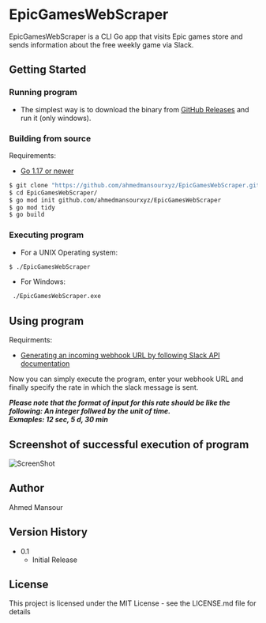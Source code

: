 # EpicGamesWebScraper

EpicGamesWebScraper is a CLI Go app that visits Epic games store and sends information about the free weekly game via Slack.





## Getting Started
### Running program

* The simplest way is to download the binary from [GitHub Releases](https://github.com/ahmedmansourxyz/EpicGamesWebScraper/releases) and run it (only windows). 

### Building from source

Requirements:

- [Go 1.17 or newer](https://golang.org/dl/)

```bash
$ git clone "https://github.com/ahmedmansourxyz/EpicGamesWebScraper.git"
$ cd EpicGamesWebScraper/
$ go mod init github.com/ahmedmansourxyz/EpicGamesWebScraper
$ go mod tidy
$ go build
```


### Executing program
* For a UNIX Operating system:
```bash
$ ./EpicGamesWebScraper
```
* For Windows:
```cmd
 ./EpicGamesWebScraper.exe
```
## Using program
Requirments:
- [Generating an incoming webhook URL by following Slack API documentation](https://api.slack.com/messaging/webhooks)<br>


Now you can simply execute the program, enter your webhook URL and finally specify the rate in which the slack message is sent.

***Please note that the format of input for this rate should be like the following: An integer follwed by the unit of time. <br> Exmaples: 12 sec, 5 d, 30 min***	

## Screenshot of successful execution of program

![ScreenShot](https://i.postimg.cc/Nj9HkxGm/Example.png)


## Author

Ahmed Mansour

## Version History

* 0.1
    * Initial Release

## License

This project is licensed under the MIT License - see the LICENSE.md file for details
